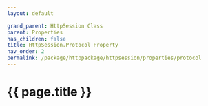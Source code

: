 ```yaml
---
layout: default

grand_parent: HttpSession Class
parent: Properties
has_children: false
title: HttpSession.Protocol Property
nav_order: 2
permalink: /package/httppackage/httpsession/properties/protocol
---
```

# {{ page.title }}